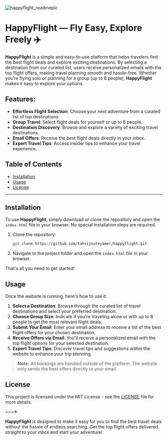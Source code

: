 ![happyflight_readmepic](https://github.com/user-attachments/assets/24d97340-0c02-4b60-a5c2-6cdbea3966f9)

# HappyFlight — Fly Easy, Explore Freely ✈️

**HappyFlight** is a simple and easy-to-use platform that helps travelers find the best flight deals and explore exciting destinations. By selecting a destination from our curated list, users receive personalized emails with the top flight offers, making travel planning smooth and hassle-free. Whether you're flying solo or planning for a group (up to 8 people), **HappyFlight** makes it easy to explore your options.

## Features:
- **Effortless Flight Selection**: Choose your next adventure from a curated list of top destinations.
- **Group Travel**: Select flight deals for yourself or up to 8 people.
- **Destination Discovery**: Browse and explore a variety of exciting travel destinations.
- **Email Offers**: Receive the best flight deals directly in your inbox.
- **Expert Travel Tips**: Access insider tips to enhance your travel experience.

## Table of Contents
- [Installation](#installation)
- [Usage](#usage)
- [License](#license)

---

## Installation

To use **HappyFlight**, simply download or clone the repository and open the `index.html` file in your browser. No special installation steps are required.

1. Clone the repository:
   ```bash
   git clone https://github.com/tahrijouteyamer/happyflight.git
   ```

2. Navigate to the project folder and open the `index.html` file in your browser.

That's all you need to get started!

## Usage

Once the website is running, here's how to use it:

1. **Select a Destination**: Browse through the curated list of travel destinations and select your preferred destination.
2. **Choose Group Size**: Indicate if you're traveling alone or with up to 8 people to get the most relevant flight deals.
3. **Submit Your Email**: Enter your email address to receive a list of the best flight offers for your chosen destination.
4. **Receive Offers via Email**: You'll receive a personalized email with the top flight options for your selected destination.
5. **Expert Travel Tips**: Discover travel tips and suggestions within the website to enhance your trip planning.

> **Note:** All bookings are handled outside of the platform. The website only sends the best offers directly to your email.

## License

This project is licensed under the MIT License - see the [LICENSE](LICENSE) file for more details.

===✈

**HappyFlight** is designed to make it easy for you to find the best travel deals without the hassle of endless searching. Get the top flight offers delivered straight to your inbox and start your adventure!⠀⠀⠀
